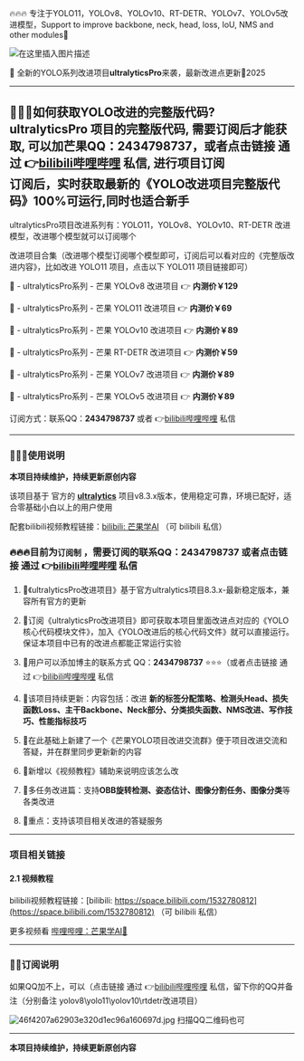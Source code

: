 🔥🔥🔥 专注于YOLO11，YOLOv8、YOLOv10、RT-DETR、YOLOv7、YOLOv5改进模型，Support to improve backbone, neck, head, loss, IoU, NMS and other modules🚀

![在这里插入图片描述](https://i-blog.csdnimg.cn/direct/144ee033f33843308131be591222dbb3.png#pic_center)

🌟 全新的YOLO系列改进项目**ultralyticsPro**来袭，最新改进点更新🚀2025

-------
🍉🍉🍉**如何获取YOLO改进的完整版代码?**  
ultralyticsPro 项目的完整版代码, 需要订阅后才能获取, 可以加芒果QQ：**2434798737**，或者点击链接 通过 👉[bilibili哔哩哔哩](https://space.bilibili.com/1532780812) 私信, 进行项目订阅  
订阅后，实时获取最新的《YOLO改进项目完整版代码》100%可运行,同时也适合新手 
----------

ultralyticsPro项目改进系列有：YOLO11，YOLOv8、YOLOv10、RT-DETR 改进模型，改进哪个模型就可以订阅哪个

改进项目合集（改进哪个模型订阅哪个模型即可，订阅后可以看对应的《完整版改进内容》，比如改进 YOLO11 项目，点击以下 YOLO11 项目链接即可）

🍉 - ultralyticsPro系列 - 芒果 YOLOv8 改进项目  👉 **内测价￥129**

🍇 - ultralyticsPro系列 - 芒果 YOLO11 改进项目  👉 **内测价￥69**

🍈 - ultralyticsPro系列 - 芒果 YOLOv10 改进项目  👉 **内测价￥89**

🍌 -  ultralyticsPro系列 - 芒果 RT-DETR 改进项目  👉 **内测价￥59**

🍈 - ultralyticsPro系列 - 芒果 YOLOv7 改进项目  👉 **内测价￥89**

🍌 -  ultralyticsPro系列 - 芒果 YOLOv5 改进项目  👉 **内测价￥89**

订阅方式：联系QQ：**2434798737** 或者 👉[bilibili哔哩哔哩](https://space.bilibili.com/1532780812)  私信

---

### 🚀🚀🚀使用说明

**本项目持续维护，持续更新原创内容**

该项目基于 官方的 [**ultralytics**](https://github.com/ultralytics/ultralytics) 项目v8.3.x版本，使用稳定可靠，环境已配好，适合零基础小白以上的用户使用

配套bilibili视频教程链接：[bilibili: 芒果学AI](https://space.bilibili.com/1532780812) （可 bilibili 私信）

### 🔥🔥🔥目前为`订阅制` ，需要订阅的联系QQ：**2434798737** 或者点击链接 通过 👉[bilibili哔哩哔哩](https://space.bilibili.com/1532780812) 私信

1.  🍈《ultralyticsPro改进项目》基于官方ultralytics项目8.3.x-最新稳定版本，兼容所有官方的更新
 
2.  🍉订阅《ultralyticsPro改进项目》即可获取本项目里面改进点对应的《YOLO核心代码模块文件》，加入《YOLO改进后的核心代码文件》就可以直接运行。保证本项目中已有的改进点都能正常运行实验 
3.  🏅️用户可以添加博主的联系方式 QQ：**2434798737** ⭐⭐⭐（或者点击链接 通过 👉[bilibili哔哩哔哩](https://space.bilibili.com/1532780812) 私信 
4.  🚀该项目持续更新：内容包括：改进 **新的标签分配策略、检测头Head、损失函数Loss、主干Backbone、Neck部分、分类损失函数、NMS改进、写作技巧、性能指标技巧** 

5.  🍌在此基础上新建了一个《芒果YOLO项目改进交流群》便于项目改进交流和答疑，并在群里同步更新新的内容

6.  🌰新增以《视频教程》辅助来说明应该怎么改 
7.  🌟多任务改进篇：支持**OBB旋转检测、姿态估计、图像分割任务、图像分类**等各类改进 

8.  🍊重点：支持该项目相关改进的答疑服务

---

### 项目相关链接
#### 2.1 视频教程

bilibili视频教程链接：[bilibili: https://space.bilibili.com/1532780812](https://space.bilibili.com/1532780812) （可 bilibili 私信）

更多视频看 [哔哩哔哩：芒果学AI🎈](https://space.bilibili.com/1532780812)

---

### 🏅️🏅️订阅说明

如果QQ加不上，可以（点击链接 通过 👉[bilibili哔哩哔哩](https://space.bilibili.com/1532780812) 私信，留下你的QQ并备注（分别备注 yolov8\yolo11\yolov10\rtdetr改进项目）

![46f4207a62903e320d1ec96a160697d.jpg](https://cdn.nlark.com/yuque/0/2024/jpeg/42553146/1711106875724-81fbf441-e6b2-4a67-b98d-76ac81c19909.jpeg?x-oss-process=image%2Fwatermark%2Ctype_d3F5LW1pY3JvaGVp%2Csize_24%2Ctext_dWx0cmFseXRpY3NQcm8%3D%2Ccolor_FFFFFF%2Cshadow_50%2Ct_80%2Cg_se%2Cx_10%2Cy_10%2Fformat%2Cwebp)
扫描QQ二维码也可


---


**本项目持续维护，持续更新原创内容**
